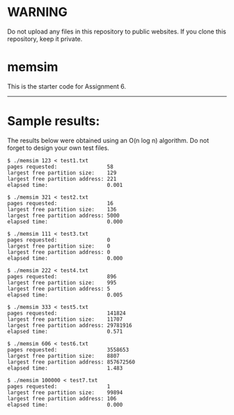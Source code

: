 # WARNING
Do not upload any files in this repository to public websites. If you clone this repository, keep it private.

# memsim

This is the starter code for Assignment 6.

---
# Sample results:
The results below were obtained using an O(n log n) algorithm. Do not forget to design your own test files.

```
$ ./memsim 123 < test1.txt
pages requested:                58
largest free partition size:    129
largest free partition address: 221
elapsed time:                   0.001

$ ./memsim 321 < test2.txt
pages requested:                16
largest free partition size:    136
largest free partition address: 5000
elapsed time:                   0.000

$ ./memsim 111 < test3.txt
pages requested:                0
largest free partition size:    0
largest free partition address: 0
elapsed time:                   0.000

$ ./memsim 222 < test4.txt
pages requested:                896
largest free partition size:    995
largest free partition address: 5
elapsed time:                   0.005

$ ./memsim 333 < test5.txt
pages requested:                141824
largest free partition size:    11707
largest free partition address: 29781916
elapsed time:                   0.571

$ ./memsim 606 < test6.txt
pages requested:                3558653
largest free partition size:    8807
largest free partition address: 857672560
elapsed time:                   1.483

$ ./memsim 100000 < test7.txt
pages requested:                1
largest free partition size:    99894
largest free partition address: 106
elapsed time:                   0.000
```

